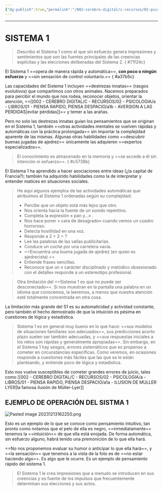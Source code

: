 ```yaml
---
{"dg-publish":true,"permalink":"/002-cerebro-digital/c-recursos/02-psicologia/a-libros/01-piensa-rapido-piensa-despacio/a1-sistema-1/"}
---
```



---
# SISTEMA 1

>Describo el Sistema 1 como el que sin esfuerzo genera impresiones y sentimientos que son las fuentes principales de las creencias explícitas y las elecciones deliberadas del Sistema 2.
{ #71f24c}


El Sistema 1 ==opera de manera rápida y automática==, **con poco o ningún esfuerzo** y ==sin sensación de control voluntario.==
{ #a37b5c}


Las capacidades del Sistema 1 incluyen ==destrezas innatas== (rasgos evolutivos) que compartimos con otros animales. Nacemos preparados para percibir el mundo que nos rodea, reconocer objetos, orientar la atención, ==[[002 - CEREBRO DIGITAL/C - RECURSOS/02 - PSICOLOGIA/a - LIBROS/01 - PIENSA RAPIDO, PIENSA DESPACIO/a1b - AVERSION A LAS PERDIDAS\|evitar pérdidas]]== y temer a las arañas. 

Pero no solo las destrezas innatas guían los pensamientos que se originan en el Sistema 1, también ==otras actividades mentales se vuelven rápidas y automáticas con la práctica prolongada== sin importar la complejidad aparente de las mismas. Algunas otras habilidades como ==descubrir buenas jugadas de ajedrez== únicamente las adquieren ==expertos especializados==.

> El conocimiento es almacenado en la memoria y ==se accede a él sin intención ni esfuerzo==.
{ #c5738b}


El Sistema 1 ha aprendido a hacer asociaciones entre ideas (¿la capital de Francia?); también ha adquirido habilidades como la de interpretar y entender matices en situaciones sociales.

> He aquí algunos ejemplos de las actividades automáticas que atribuimos al Sistema 1 ordenadas según su complejidad: 
> 
>* Percibe que un objeto está más lejos que otro.
>* Nos orienta hacia la fuente de un sonido repentino.
>* Completa la expresión « pan y...» .
>* Nos hace poner « cara de desagrado» cuando vemos un cuadro horroroso.
>* Detecta hostilidad en una voz.
>* Responde a 2 + 2 = ?
>* Lee las palabras de las vallas publicitarias.
>* Conduce un coche por una carretera vacía.
>* ==Encuentra una buena jugada de ajedrez (en quien es ajedrecista).==
> * Entiende frases sencillas.
> * Reconoce que un « carácter disciplinado y metódico obsesionado con el detalle» responde a un estereotipo profesional.

> Otra limitación del ==Sistema 1 es que no puede ser desconectado==. Si nos muestran en la pantalla una palabra en un idioma que conocemos, la leeremos, a menos que nuestra atención esté totalmente concentrada en otra cosa.

La limitación más grande del S1 es su automaticidad y actividad constante, pero también el hecho demostrado de que la intuición es pésima en cuestiones de lógica y estadística.

> Sistema 1 es en general muy bueno en lo que hace: ==sus modelos de situaciones familiares son adecuados==, sus predicciones acorto plazo suelen ser también adecuadas, y ==sus respuestas iniciales a los retos son rápidas y generalmente apropiadas==. Sin embargo, en el Sistema 1 hay sesgos, errores sistemáticos que es propenso a cometer en circunstancias específicas. Como veremos, en ocasiones responde a cuestiones más fáciles que las que se le están planteando, y entiende poco de lógica y estadística.

Esto nos vuelve susceptibles de cometer grandes errores de juicio, tales como [[002 - CEREBRO DIGITAL/C - RECURSOS/02 - PSICOLOGIA/a - LIBROS/01 - PIENSA RAPIDO, PIENSA DESPACIO/a1a - ILUSION DE MULLER LYER\|la famosa ilusión de Müller-Lyer]]
## EJEMPLO DE OPERACIÓN DEL SISTMA 1
![Pasted image 20231213162250.png](/img/user/900%20-%20ANEXO/Pasted%20image%2020231213162250.png)

Esto es un ejemplo de lo que se conoce como pensamiento intuitivo, tan pronto como notamos que el pelo de ella es negro, ==inmediatamente== tenemos la ==intuición== de que ella está enojada. De forma automática, sin esfuerzo alguno, habrá tenido una premonición de lo que ella hará.

==No nos proponemos evaluar su humor o anticipar lo que ella hará==, y ==la sensación== que tenemos a la vista de la foto es de ==no estar haciendo algo==. Es algo que le ocurre. Es un ejemplo de pensamiento rápido del sistema 1.

> El Sistema 1 le crea impresiones que a menudo se introducen en sus creencias y es fuente de los impulsos que frecuentemente determinan sus elecciones y sus actos.